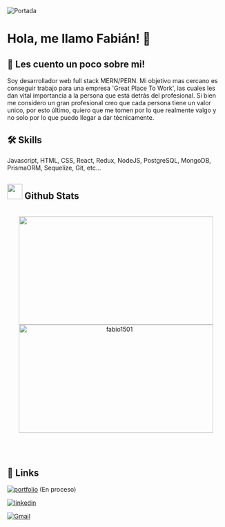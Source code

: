 
![Portada](https://i.postimg.cc/HxSbYpXw/Portada-Linked-In.png)



# Hola, me llamo Fabián! 👋
## 🚀 Les cuento un poco sobre mi!
Soy desarrollador web full stack MERN/PERN. Mi objetivo mas cercano es conseguir trabajo para una empresa 'Great Place To Work', las cuales les dan vital importancia a la persona que está detrás del profesional. Si bien me considero un gran profesional creo que cada persona tiene un valor unico, por esto último, quiero que me tomen por lo que realmente valgo y no solo por lo que puedo llegar a dar técnicamente. 


## 🛠 Skills
Javascript, HTML, CSS, React, Redux, NodeJS, PostgreSQL, MongoDB, PrismaORM, Sequelize, Git, etc...

## <img src="https://media.giphy.com/media/iY8CRBdQXODJSCERIr/giphy.gif" width="35"><b> Github Stats </b>
<br>

<div align="center">

<a href="https://github.com/Fabio1501">
  <img src="https://github-readme-stats.vercel.app/api?username=Fabio1501&show_icons=true&theme=merko" margin-right="80px" height="250" width="450"/>
  <img src="https://github-readme-stats.vercel.app/api/top-langs?username=Fabio1501&show_icons=true&theme=merko" height="250" width="450"  alt="fabio1501"/>
</a>
</div>

<br>
<br>
<br>

## 🔗 Links
[![portfolio](https://img.shields.io/badge/my_portfolio-000?style=for-the-badge&logo=ko-fi&logoColor=white)](https://portfolio-fabian.vercel.app/)
(En proceso)  

[![linkedin](https://img.shields.io/badge/linkedin-0A66C2?style=for-the-badge&logo=linkedin&logoColor=white)](https://www.linkedin.com/in/fabian1501/)

[![Gmail](https://img.shields.io/badge/gmail-0A66C2?style=for-the-badge&logo=gmail&logoColor=red)](https://mail.google.com/mail/?view=cm&to=fabiuuu8@gmail.com)


